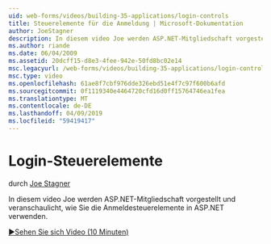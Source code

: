 ```yaml
---
uid: web-forms/videos/building-35-applications/login-controls
title: Steuerelemente für die Anmeldung | Microsoft-Dokumentation
author: JoeStagner
description: In diesem video Joe werden ASP.NET-Mitgliedschaft vorgestellt und veranschaulicht, wie Sie die Anmeldesteuerelemente in ASP.NET verwenden.
ms.author: riande
ms.date: 06/04/2009
ms.assetid: 20dcff15-d8e3-4fee-942e-50fd8bc02e14
msc.legacyurl: /web-forms/videos/building-35-applications/login-controls
msc.type: video
ms.openlocfilehash: 61ae8f7cbf976dde326ebd51e4f7c97f600b6afd
ms.sourcegitcommit: 0f1119340e4464720cfd16d0ff15764746ea1fea
ms.translationtype: MT
ms.contentlocale: de-DE
ms.lasthandoff: 04/09/2019
ms.locfileid: "59419417"
---
```

# <a name="login-controls"></a>Login-Steuerelemente

durch [Joe Stagner](https://github.com/JoeStagner)

In diesem video Joe werden ASP.NET-Mitgliedschaft vorgestellt und veranschaulicht, wie Sie die Anmeldesteuerelemente in ASP.NET verwenden.

[&#9654;Sehen Sie sich Video (10 Minuten)](https://channel9.msdn.com/Blogs/ASP-NET-Site-Videos/login-controls)
